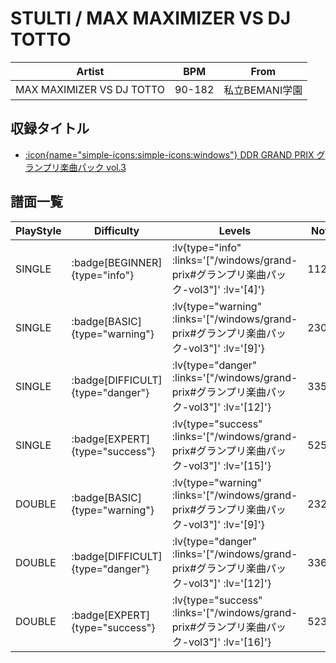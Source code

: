# STULTI / MAX MAXIMIZER VS DJ TOTTO

|Artist|BPM|From|
|------|---|----|
|MAX MAXIMIZER VS DJ TOTTO|90-182|私立BEMANI学園|

## 収録タイトル

- [ :icon{name="simple-icons:simple-icons:windows"} DDR GRAND PRIX グランプリ楽曲パック vol.3](/windows/grand-prix#グランプリ楽曲パック-vol3)

## 譜面一覧

|PlayStyle|Difficulty|Levels|Notes|Movie|
|---------|----------|------|-----|-----|
|SINGLE| :badge[BEGINNER]{type="info"} | :lv{type="info" :links='["/windows/grand-prix#グランプリ楽曲パック-vol3"]' :lv='[4]'} |112/22||
|SINGLE| :badge[BASIC]{type="warning"} | :lv{type="warning" :links='["/windows/grand-prix#グランプリ楽曲パック-vol3"]' :lv='[9]'} |230/18||
|SINGLE| :badge[DIFFICULT]{type="danger"} | :lv{type="danger" :links='["/windows/grand-prix#グランプリ楽曲パック-vol3"]' :lv='[12]'} |335/30||
|SINGLE| :badge[EXPERT]{type="success"} | :lv{type="success" :links='["/windows/grand-prix#グランプリ楽曲パック-vol3"]' :lv='[15]'} |525/16||
|DOUBLE| :badge[BASIC]{type="warning"} | :lv{type="warning" :links='["/windows/grand-prix#グランプリ楽曲パック-vol3"]' :lv='[9]'} |232/23||
|DOUBLE| :badge[DIFFICULT]{type="danger"} | :lv{type="danger" :links='["/windows/grand-prix#グランプリ楽曲パック-vol3"]' :lv='[12]'} |336/30||
|DOUBLE| :badge[EXPERT]{type="success"} | :lv{type="success" :links='["/windows/grand-prix#グランプリ楽曲パック-vol3"]' :lv='[16]'} |523/18||

